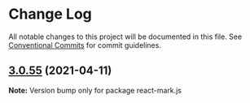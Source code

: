 # Change Log

All notable changes to this project will be documented in this file.
See [Conventional Commits](https://conventionalcommits.org) for commit guidelines.

## [3.0.55](https://github.com/appsparkler/my-storybooks/compare/v3.0.54...v3.0.55) (2021-04-11)

**Note:** Version bump only for package react-mark.js
